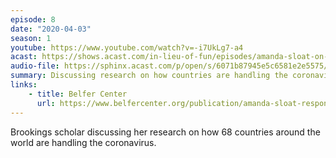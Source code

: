 ```yaml
---
episode: 8
date: "2020-04-03"
season: 1
youtube: https://www.youtube.com/watch?v=-i7UkLg7-a4
acast: https://shows.acast.com/in-lieu-of-fun/episodes/amanda-sloat-on-coronavirus-worldwide
audio-file: https://sphinx.acast.com/p/open/s/6071b87945e5c6581e2e5575/e/60fd5c7bf767d70012dbfc0b/media.mp3
summary: Discussing research on how countries are handling the coronavirus
links:
    - title: Belfer Center
      url: https://www.belfercenter.org/publication/amanda-sloat-response-covid-19-around-globe
---
```

Brookings scholar discussing her research on how 68 countries around the world are handling the coronavirus.
